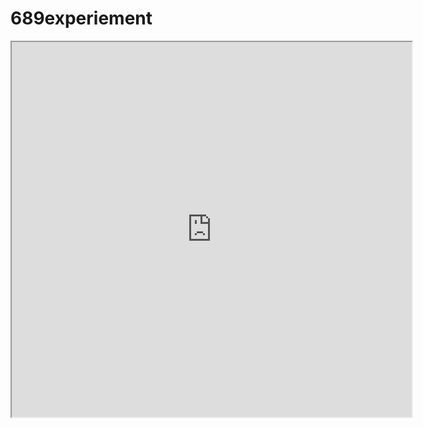 # 689experiement
<iframe width=640 height=600 src="https://8bitworkshop.com/v3.12.0/player.html?p=vcs&r=TFpHAAAQAAAAApnJyerDARMVFhd42KIAiqjKmkjQ%2B6kohYGFg6lahYKFhKkAhYWFhoWHrYP1hQcWBYiFiU6CApDRooCGCakchQipDoUChQBK0PmpJYUCjZYCpYnwC6lZhYKpSIWETGPwIDj0pYjQBiDT8yDl86kBOOWIFjoCpYGFAiAQ9BYBgiAk9IUqFgb3862EAtD7hQJMwfC5RPUXXRdBogGGCqIAhg2GDoYPhQIXIqWHCgoYZYeqpYYX4oaohQIWHx0S9YUO6hcHqQCFDhUeEIUC6MgVH1oVH1oVH1oVBloX5BckouCGDaL%2FFUgQFyagnxUIMBcOogCGD4YOoiCFAoYNFQ0TpgC%2BAPaGDpg45YPJCaqQBKkAsAO9APWFG4UCvQn1hQYWEYQVCBF79YUciNDNhQKEG4QcFRaChQIVTLIXIiCn84UCqSIVY04VZhQq8KaFpYnQAeiGheA8kB4WLYWmhuiGhuAKkBEWBYamh%2BiGhxYFBBYFh2CmguSB8AvkgZAEyoaCYOgXYaaE5IMWCoMWSoQWCoRgpYI45YHJA5ABYKWEFQLJFkKpAYWJYIUCOOkPsPxJBwoXAYUQhQKFIBUNDBEWDCFgpoOpICyAAtAF4AKQAcqpEBbEmLAB6IaDpoGpQBbIFBZUgBbEnRZUgWAAFx8XDDx%2BFwM8APb2xPBCGvb2AECgoKBAQMBAQOBAoCBA4MAgQCDAoKDgICDggOAg4BeBoODgIECAF%2BFAFgIWEeAECgoKBAQMBAQOBAoCBA4MAgQCDAoKDgICDggOAg4XgQoODgIECBfhBBYCFhEOFwOBQplmflrnQtwVH%2FwXCoAXBRUfcBcG%2FxcfFx8XHxcfFx8XHxcfFx8XHxcfFx8XHxcfFx8XHxcfFx8XHxceFxEA8ADw">
